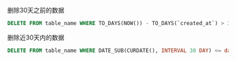 删除30天之前的数据
```sql
DELETE FROM table_name WHERE TO_DAYS(NOW()) - TO_DAYS(`created_at`) > 30;
```

删除近30天内的数据
```sql
DELETE FROM table_name WHERE DATE_SUB(CURDATE(), INTERVAL 30 DAY) <= date(`created_at`)
```